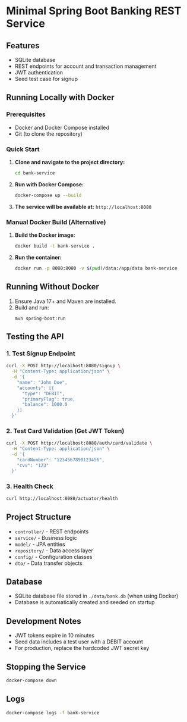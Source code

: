 # Minimal Spring Boot Banking REST Service

## Features

- SQLite database
- REST endpoints for account and transaction management
- JWT authentication
- Seed test case for signup

## Running Locally with Docker

### Prerequisites

- Docker and Docker Compose installed
- Git (to clone the repository)

### Quick Start

1. **Clone and navigate to the project directory:**

   ```bash
   cd bank-service
   ```

2. **Run with Docker Compose:**

   ```bash
   docker-compose up --build
   ```

3. **The service will be available at:** `http://localhost:8080`

### Manual Docker Build (Alternative)

1. **Build the Docker image:**

   ```bash
   docker build -t bank-service .
   ```

2. **Run the container:**
   ```bash
   docker run -p 8080:8080 -v $(pwd)/data:/app/data bank-service
   ```

## Running Without Docker

1. Ensure Java 17+ and Maven are installed.
2. Build and run:
   ```shell
   mvn spring-boot:run
   ```

## Testing the API

### 1. Test Signup Endpoint

```bash
curl -X POST http://localhost:8080/signup \
  -H "Content-Type: application/json" \
  -d '{
    "name": "John Doe",
    "accounts": [{
      "type": "DEBIT",
      "primaryFlag": true,
      "balance": 1000.0
    }]
  }'
```

### 2. Test Card Validation (Get JWT Token)

```bash
curl -X POST http://localhost:8080/auth/card/validate \
  -H "Content-Type: application/json" \
  -d '{
    "cardNumber": "1234567890123456",
    "cvv": "123"
  }'
```

### 3. Health Check

```bash
curl http://localhost:8080/actuator/health
```

## Project Structure

- `controller/` - REST endpoints
- `service/` - Business logic
- `model/` - JPA entities
- `repository/` - Data access layer
- `config/` - Configuration classes
- `dto/` - Data transfer objects

## Database

- SQLite database file stored in `./data/bank.db` (when using Docker)
- Database is automatically created and seeded on startup

## Development Notes

- JWT tokens expire in 10 minutes
- Seed data includes a test user with a DEBIT account
- For production, replace the hardcoded JWT secret key

## Stopping the Service

```bash
docker-compose down
```

## Logs

```bash
docker-compose logs -f bank-service
```
